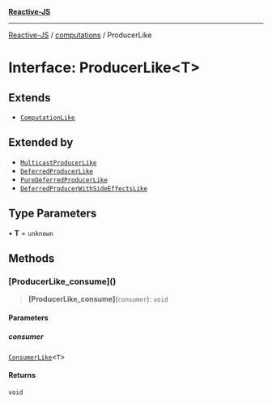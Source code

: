 [**Reactive-JS**](../../README.md)

***

[Reactive-JS](../../README.md) / [computations](../README.md) / ProducerLike

# Interface: ProducerLike\<T\>

## Extends

- [`ComputationLike`](ComputationLike.md)

## Extended by

- [`MulticastProducerLike`](MulticastProducerLike.md)
- [`DeferredProducerLike`](DeferredProducerLike.md)
- [`PureDeferredProducerLike`](PureDeferredProducerLike.md)
- [`DeferredProducerWithSideEffectsLike`](DeferredProducerWithSideEffectsLike.md)

## Type Parameters

• **T** = `unknown`

## Methods

### \[ProducerLike\_consume\]()

> **\[ProducerLike\_consume\]**(`consumer`): `void`

#### Parameters

##### consumer

[`ConsumerLike`](../../utils/interfaces/ConsumerLike.md)\<`T`\>

#### Returns

`void`

